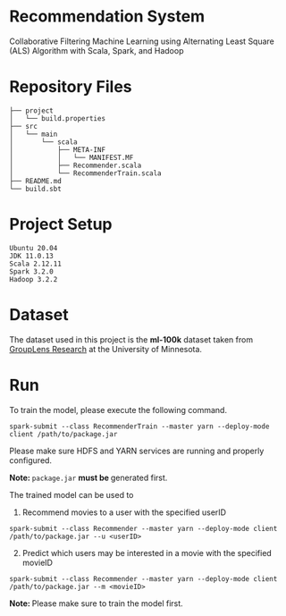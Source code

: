 # Recommendation System
Collaborative Filtering Machine Learning using Alternating Least Square (ALS) Algorithm with Scala, Spark, and Hadoop

# Repository Files
```
├── project
│   └── build.properties
├── src
│   └── main
│       └── scala
│           ├── META-INF
│           │   └── MANIFEST.MF
│           ├── Recommender.scala
│           └── RecommenderTrain.scala
├── README.md
└── build.sbt
```

# Project Setup
```
Ubuntu 20.04
JDK 11.0.13
Scala 2.12.11
Spark 3.2.0
Hadoop 3.2.2
```

# Dataset
The dataset used in this project is the <b>ml-100k</b> dataset taken from <a href="https://grouplens.org/datasets/movielens/">GroupLens Research</a> at the University of Minnesota.

# Run
To train the model, please execute the following command.
```
spark-submit --class RecommenderTrain --master yarn --deploy-mode client /path/to/package.jar
```
Please make sure HDFS and YARN services are running and properly configured.

<b> Note: </b> `package.jar` <b> must be </b> generated first.

The trained model can be used to  

1. Recommend movies to a user with the specified userID 
```
spark-submit --class Recommender --master yarn --deploy-mode client /path/to/package.jar --u <userID>
```

2. Predict which users may be interested in a movie with the specified movieID
```
spark-submit --class Recommender --master yarn --deploy-mode client /path/to/package.jar --m <movieID>
```

<b> Note: </b> Please make sure to train the model first.
